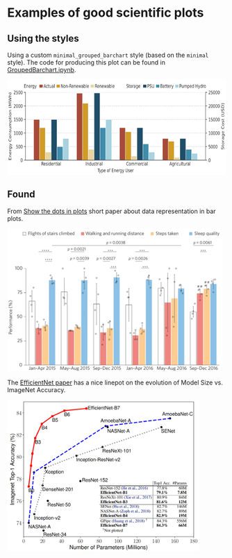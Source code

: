 # Examples of good scientific plots

## Using the styles

Using a custom `minimal_grouped_barchart` style (based on the `minimal` style). The code for producing this plot can be found in [GroupedBarchart.ipynb](./GroupedBarchart.ipynb).

<img src="figures/grouped_barchart.jpg" height="220"/>

## Found

From [Show the dots in plots](https://www.nature.com/articles/s41551-017-0079) short paper about data representation in bar plots.

<img src="external_figures/grouped_barchart.png" height="330"/>


The [EfficientNet paper](https://arxiv.org/abs/1905.11946) has a nice linepot on the evolution of Model Size vs. ImageNet Accuracy. 

<img src="external_figures/efficientnet.png" height="350"/>
